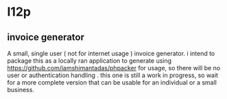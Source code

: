 # l12p
## invoice generator 

A small, single user ( not for internet usage ) invoice generator. i intend to package this as a locally ran application to generate using https://github.com/iamshimantadas/phpacker  for usage, so there will be no user or authentication handling . this one is still a work in progress, so wait for a more complete version that can be usable for an individual or a small business.  